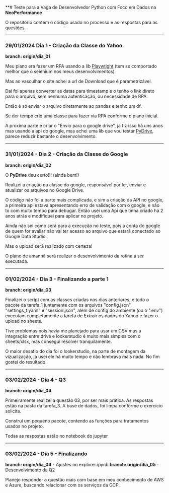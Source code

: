 **# Teste para a Vaga de Desenvolvedor Python com Foco em Dados na **NeoPerformance**

O repositório contém o código usado no processo e as respostas para as questões.

---
### 29/01/2024 Dia 1 - Criação da Classe do Yahoo
**branch: origin/dia_01**

Meu plano era fazer um RPA usando a lib [Playwtight](https://playwright.dev/python/docs/api/class-playwright) 
(tem se comportado melhor que o selenium nos meus desenvolvimentos).

Mas ao vasculhar o site achei a url de Download que é parametrizável.

Daí foi apenas converter as datas para timestamp e o tenho o link direto para o arquivo, sem nenhuma autenticação, ou necessidade
de RPA.

Então é só enviar o arquivo diretamente ao pandas e tenho um df.

Se der tempo crio uma classe para fazer via RPA conforme o plano inicial.

A proxima parte é criar o "Envio para o google drive", ja fiz isso há uns anos mas usando a api do google, mas achei
uma lib que vou testar [PyDrive](https://pythonhosted.org/PyDrive/), parece reduzir bastante o desenvolvimento.

[//]: # (PS: Tive problemas com meu computador, e perdi parte do trabalho. Coisas que acontecem.)

---
### 31/01/2024 - Dia 2 - Criação da Classe do Google
**branch: origin/dia_02**

O **PyDrive** deu certo!!! (ainda bem!)

Realizei a criação da classe do google, responsável por ler, enviar e atualizar os arquivos no
Google Drive.

O código não foi a parte mais complicada, e sim a criação da API no google, a primeira api estava
apresentando erro de validação com o google, e não to com muito tempo para debugar. Então usei uma
Api que tinha criado há 2 anos atrás e modifiquei para aplicar no projeto.

Ainda não sei como será para a execução no teste, pois a conta do google de quem for avaliar não
vai ter acesso ao arquivo que estará conectado ao Google Data Studio.

Mas o upload será realizado com certeza!

O plano de amanhã será realizar o desenvolvimento da rotina a ser executada.

---
### 01/02/2024 - Dia 3 - Finalizando a parte 1
**branch: origin/dia_03**

Finalizei o script com as classes criadas nos dias anteriores, e todo o pacote da tarefa_1 juntamente com os arquivos 
"config.json", "settings_t.yaml" e "session.json", além de config do ambiente (ou o ".env") executam completamente a tarefa de 
Extrair os dados do Yahoo e fazer o upload no sheets.

Tive problemas pois havia me planejado para usar um CSV mas a integração entre drive e lookerstudio é muito mais simples com 
o sheets/xlsx, mas consegui resolver tranquilamente.

O maior desafio do dia foi o lookerstudio, na parte de montagem da vizualização, ja usei ele há muito tempo e não lembrava mais nada. 
No fim gostei do resultado.

---
### 03/02/2024 - Dia 4 - Q3
**branch: origin/dia_04**

Primeiramente realizei a questão 03, por ser mais prática.
As respostas estão na pasta da tarefa_3. A base de dados, foi limpa conforme o exercicio solicita.

Construí um pequeno pacote, contendo as funções para tratamentos usados no projeto.

Todas as respostas estão no notebook do jupyter

---
### 03/02/2024 - Dia 5 - Finalizando
**branch: origin/dia_04** - Ajustes no explorer.ipynb
**branch: origin/dia_05** - Desenvolvimento da Q2

Planejo responder a questão mais com base em meu conhecimento de AWS e Azure, 
buscando relacionar com os serviços da GCP.



